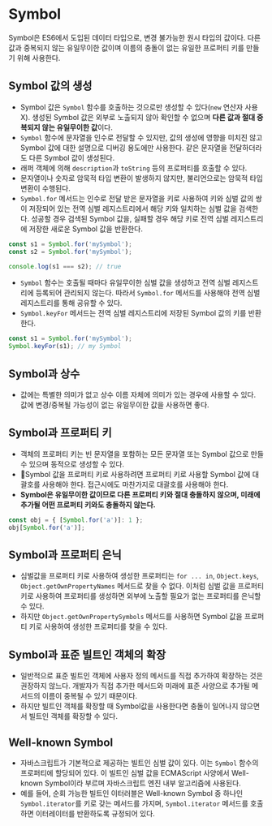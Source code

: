 # Symbol
Symbol은 ES6에서 도입된 데이터 타입으로, 변경 불가능한 원시 타입의 값이다. 다른 값과 중복되지 않는 유일무이한 값이며 이름의 충돌이 없는 유일한 프로퍼티 키를 만들기 위해 사용한다.

## Symbol 값의 생성
- Symbol 값은 `Symbol` 함수를 호출하는 것으로만 생성할 수 있다(`new` 연산자 사용 X). 생성된 Symbol 값은 외부로 노출되지 않아 확인할 수 없으며 **다른 값과 절대 중복되지 않는 유일무이한 값**이다.
- `Symbol` 함수에 문자열을 인수로 전달할 수 있지만, 값의 생성에 영향을 미치진 않고 Symbol 값에 대한 설명으로 디버깅 용도에만 사용한다. 같은 문자열을 전달하더라도 다른 Symbol 값이 생성된다.
- 래퍼 객체에 의해 `description`과 `toString` 등의 프로퍼티를 호출할 수 있다.
- 문자열이나 숫자로 암묵적 타입 변환이 발생하지 않지만, 불리언으로는 암묵적 타입 변환이 수행된다.
- `Symbol.for` 메서드는 인수로 전달 받은 문자열을 키로 사용하여 키와 심벌 값의 쌍이 저장되어 있는 전역 심벌 레지스트리에서 해당 키와 일치하는 심벌 값을 검색한다. 성공할 경우 검색된 Symbol 값을, 실패할 경우 해당 키로 전역 심벌 레지스트리에 저장한 새로운 Symbol 값을 반환한다.
```javascript
const s1 = Symbol.for('mySymbol');
const s2 = Symbol.for('mySymbol');

console.log(s1 === s2); // true
```
- `Symbol` 함수는 호출될 때마다 유일무이한 심벌 값을 생성하고 전역 심벌 레지스트리에 등록되어 관리되지 않는다. 따라서 `Symbol.for` 메서드를 사용해야 전역 심벌 레지스트리를 통해 공유할 수 있다.
- `Symbol.keyFor` 메서드는 전역 심벌 레지스트리에 저장된 Symbol 값의 키를 반환한다. 
```javascript
const s1 = Symbol.for('mySymbol');
Symbol.keyFor(s1); // my Symbol
```

## Symbol과 상수
- 값에는 특별한 의미가 없고 상수 이름 자체에 의미가 있는 경우에 사용할 수 있다. 값에 변경/중복될 가능성이 없는 유일무이한 값을 사용하면 좋다. 

## Symbol과 프로퍼티 키
- 객체의 프로퍼티 키는 빈 문자열을 포함하는 모든 문자열 또는 Symbol 값으로 만들 수 있으며 동적으로 생성할 수 있다. 
- Symbol 값을 프로퍼티 키로 사용하려면 프로퍼티 키로 사용할 Symbol 값에 대괄호를 사용해야 한다. 접근시에도 마찬가지로 대괄호를 사용해야 한다.
- **Symbol은 유일무이한 값이므로 다른 프로퍼티 키와 절대 충돌하지 않으며, 미래에 추가될 어떤 프로퍼티 키와도 충돌하지 않는다.**
```javascript
const obj = { [Symbol.for('a')]: 1 };
obj[Symbol.for('a')];
```

## Symbol과 프로퍼티 은닉
- 심벌값을 프로퍼티 키로 사용하여 생성한 프로퍼티는 `for ... in`, `Object.keys`, `Object.getOwnPropertyNames` 메서드로 찾을 수 없다. 이처럼 심벌 값을 프로퍼티 키로 사용하여 프로퍼티를 생성하면 외부에 노출할 필요가 없는 프로퍼티를 은닉할 수 있다.
- 하지만 `Object.getOwnPropertySymbols` 메서드를 사용하면 Symbol 값을 프로퍼티 키로 사용하여 생성한 프로퍼티를 찾을 수 있다.  

## Symbol과 표준 빌트인 객체의 확장
- 일반적으로 표준 빌트인 객체에 사용자 정의 메서드를 직접 추가하여 확장하는 것은 권장하지 않느다. 개발자가 직접 추가한 메서드와 미래에 표준 사양으로 추가될 메서드의 이름이 중복될 수 있기 때문이다. 
- 하지만 빌트인 객체를 확장할 때 Symbol값을 사용한다면 충돌이 일어나지 않으면서 빌트인 객체를 확장할 수 있다. 

## Well-known Symbol
- 자바스크립트가 기본적으로 제공하는 빌트인 심벌 값이 있다. 이는 `Symbol` 함수의 프로퍼티에 할당되어 있다. 이 빌트인 심벌 값을 ECMAScript 사양에서 Well-known Symbol이라 부르며 자바스크립트 엔진 내부 알고리즘에 사용된다. 
- 예를 들어, 순회 가능한 빌트인 이터러블은 Well-known Symbol 중 하나인 `Symbol.iterator`를 키로 갖는 메서드를 가지며, `Symbol.iterator` 메서드를 호출하면 이터레이터를 반환하도록 규정되어 있다.
